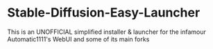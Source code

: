 # Stable-Diffusion-Easy-Launcher
This is an UNOFFICIAL simplified installer &amp; launcher for the infamour Automatic1111's WebUI and some of its main forks
